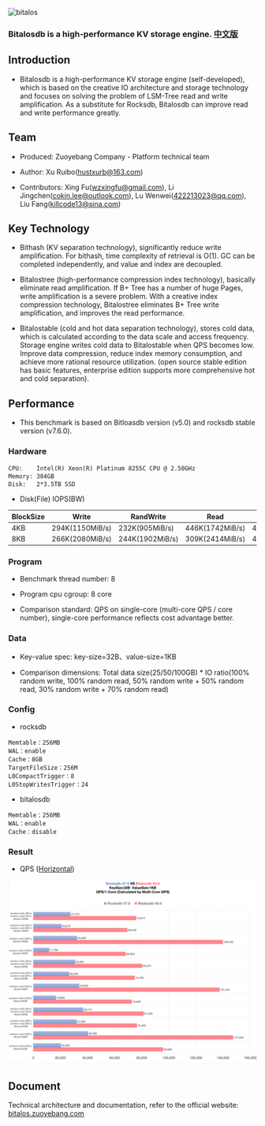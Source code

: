 ![bitalos](./docs/bitalos.png)

### Bitalosdb is a high-performance KV storage engine. [中文版](./README_CN.md)

## Introduction

- Bitalosdb is a high-performance KV storage engine (self-developed), which is based on the creative IO architecture and storage technology and focuses on solving the problem of LSM-Tree read and write amplification. As a substitute for Rocksdb, Bitalosdb can improve read and write performance greatly.

## Team

- Produced: Zuoyebang Company - Platform technical team

- Author: Xu Ruibo(hustxurb@163.com)

- Contributors: Xing Fu(wzxingfu@gmail.com), Li Jingchen(cokin.lee@outlook.com), Lu Wenwei(422213023@qq.com), Liu Fang(killcode13@sina.com)

## Key Technology

- Bithash (KV separation technology), significantly reduce write amplification. For bithash, time complexity of retrieval is O(1). GC can be completed independently, and value and index are decoupled.

- Bitalostree (high-performance compression index technology), basically eliminate read amplification. If B+ Tree has a number of huge Pages, write amplification is a severe problem. With a creative index compression technology, Bitalostree eliminates B+ Tree write amplification, and improves the read performance.

- Bitalostable (cold and hot data separation technology), stores cold data, which is calculated according to the data scale and access frequency. Storage engine writes cold data to Bitalostable when QPS becomes low. Improve data compression, reduce index memory consumption, and achieve more rational resource utilization. (open source stable edition has basic features, enterprise edition supports more comprehensive hot and cold separation).

## Performance

- This benchmark is based on Bitloasdb version (v5.0) and rocksdb stable version (v7.6.0).

### Hardware

```
CPU:    Intel(R) Xeon(R) Platinum 8255C CPU @ 2.50GHz
Memory: 384GB
Disk:   2*3.5TB SSD
```

- Disk(File) IOPS(BW)

|BlockSize| Write | RandWrite | Read | RandRead 
|---------|----------|----------|------|-----
| 4KB  | 294K(1150MiB/s)  | 232K(905MiB/s) | 446K(1742MiB/s) | 446K(1743MiB/s) 
| 8KB | 266K(2080MiB/s) | 244K(1902MiB/s) | 309K(2414MiB/s) | 404K(3159MiB/s)

### Program

- Benchmark thread number: 8

- Program cpu cgroup: 8 core

- Comparison standard: QPS on single-core (multi-core QPS / core number), single-core performance reflects cost advantage better.

### Data

- Key-value spec: key-size=32B、value-size=1KB

- Comparison dimensions: Total data size(25/50/100GB) * IO ratio(100% random write, 100% random read, 50% random write + 50% random read, 30% random write + 70% random read)

### Config

- rocksdb

```
Memtable：256MB
WAL：enable
Cache：8GB
TargetFileSize：256M
L0CompactTrigger：8
L0StopWritesTrigger：24
```

- bitalosdb

```
Memtable：256MB
WAL：enable
Cache：disable
```

### Result

- QPS ([Horizontal](./docs/benchmark-qps.png))

![benchmark](./docs/benchmark-qps-vertical.png)

## Document

Technical architecture and documentation, refer to the official website: [bitalos.zuoyebang.com](https://bitalos.zuoyebang.com)